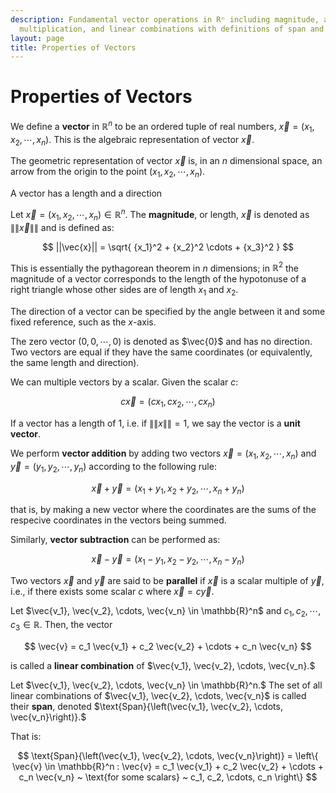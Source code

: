 ```yaml
---
description: Fundamental vector operations in Rⁿ including magnitude, addition, scalar
  multiplication, and linear combinations with definitions of span and vector spaces.
layout: page
title: Properties of Vectors
---
```


# Properties of Vectors

We define a **vector** in $\mathbb{R}^n$ to be an ordered tuple of real numbers, $\vec{x} = (x_1, x_2, \cdots, x_n).$ This is the algebraic representation of vector $\vec{x}$.

The geometric representation of vector $\vec{x}$ is, in an $n$ dimensional space, an arrow from the origin to the point $(x_1, x_2, \cdots, x_n)$.

A vector has a length and a direction

Let $\vec{x} = (x_1, x_2, \cdots, x_n) \in \mathbb{R}^n$.  The **magnitude**, or length, $\vec{x}$ is denoted as $\|\| \vec{x} \|\|$ and is defined as:

$$ ||\vec{x}|| = \sqrt{ {x_1}^2 + {x_2}^2 \cdots + {x_3}^2 } $$

This is essentially the pythagorean theorem in $n$ dimensions; in $\mathbb{R}^2$ the magnitude of a vector corresponds to the length of the hypotonuse of a right triangle whose other sides are of length $x_1$ and $x_2.$

The direction of a vector can be specified by the angle between it and some fixed reference, such as the $x$-axis.

The zero vector $(0, 0, \cdots, 0)$ is denoted as $\vec{0}$ and has no direction. Two vectors are equal if they have the same coordinates (or equivalently, the same length and direction).

We can multiple vectors by a scalar. Given the scalar $c$:

$$ c \vec{x} = (c x_1, c x_2, \cdots, c x_n) $$

If a vector has a length of 1, i.e. if $\|\|x\|\| = 1$, we say the vector is a **unit vector**.

We perform **vector addition** by adding two vectors $\vec{x} = (x_1, x_2, \cdots, x_n)$ and $\vec{y} = (y_1, y_2, \cdots, y_n)$ according to the following rule:


$$ \vec{x} + \vec{y} = (x_1 + y_1, x_2 + y_2, \cdots, x_n + y_n) $$

that is, by making a new vector where the coordinates are the sums of the respecive coordinates in the vectors being summed.

Similarly, **vector subtraction** can be performed as:

$$ \vec{x} - \vec{y} = (x_1 - y_1, x_2 - y_2, \cdots, x_n - y_n) $$

Two vectors $\vec{x}$ and $\vec{y}$ are said to be **parallel** if $\vec{x}$ is a scalar multiple of $\vec{y}$, i.e., if there exists some scalar $c$ where $\vec{x} = c \vec{y}.$


Let $\vec{v_1}, \vec{v_2}, \cdots, \vec{v_n} \in \mathbb{R}^n$ and $c_1, c_2, \cdots, c_3 \in \mathbb{R}.$ Then, the vector

$$ \vec{v} = c_1 \vec{v_1} +  c_2 \vec{v_2} + \cdots + c_n \vec{v_n} $$

is called a **linear combination** of $\vec{v_1}, \vec{v_2}, \cdots, \vec{v_n}.$

Let $\vec{v_1}, \vec{v_2}, \cdots, \vec{v_n} \in \mathbb{R}^n.$ The set of all linear combinations of $\vec{v_1}, \vec{v_2}, \cdots, \vec{v_n}$ is called their **span**, denoted $\text{Span}{\left(\vec{v_1}, \vec{v_2}, \cdots, \vec{v_n}\right)}.$ 

That is:

$$ \text{Span}{\left(\vec{v_1}, \vec{v_2}, \cdots, \vec{v_n}\right)} = \left\{ \vec{v} \in \mathbb{R}^n : \vec{v} = c_1 \vec{v_1} + c_2 \vec{v_2} + \cdots + c_n \vec{v_n} ~ \text{for some scalars} ~ c_1, c_2, \cdots, c_n \right\} $$